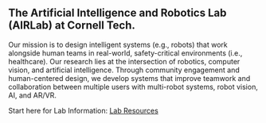 ## The Artificial Intelligence and Robotics Lab (AIRLab) at Cornell Tech.

Our mission is to design intelligent systems (e.g., robots) that work alongside human teams in real-world, safety-critical environments (i.e., healthcare). Our research lies at the intersection of robotics, computer vision, and artificial intelligence. Through community engagement and human-centered design, we develop systems that improve teamwork and collaboration between multiple users with multi-robot systems, robot vision, AI, and AR/VR.

Start here for Lab Information: [Lab Resources](https://github.com/Cornell-Tech-AIRLab/Lab-Resources?tab=readme-ov-file)

